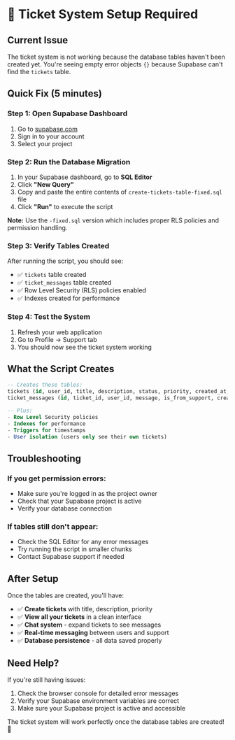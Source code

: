 # 🚨 Ticket System Setup Required

## Current Issue
The ticket system is not working because the database tables haven't been created yet. You're seeing empty error objects `{}` because Supabase can't find the `tickets` table.

## Quick Fix (5 minutes)

### Step 1: Open Supabase Dashboard
1. Go to [supabase.com](https://supabase.com)
2. Sign in to your account
3. Select your project

### Step 2: Run the Database Migration
1. In your Supabase dashboard, go to **SQL Editor**
2. Click **"New Query"**
3. Copy and paste the entire contents of `create-tickets-table-fixed.sql` file
4. Click **"Run"** to execute the script

**Note:** Use the `-fixed.sql` version which includes proper RLS policies and permission handling.

### Step 3: Verify Tables Created
After running the script, you should see:
- ✅ `tickets` table created
- ✅ `ticket_messages` table created
- ✅ Row Level Security (RLS) policies enabled
- ✅ Indexes created for performance

### Step 4: Test the System
1. Refresh your web application
2. Go to Profile → Support tab
3. You should now see the ticket system working

## What the Script Creates

```sql
-- Creates these tables:
tickets (id, user_id, title, description, status, priority, created_at, updated_at, assigned_to, resolved_at, closed_at)
ticket_messages (id, ticket_id, user_id, message, is_from_support, created_at, updated_at)

-- Plus:
- Row Level Security policies
- Indexes for performance
- Triggers for timestamps
- User isolation (users only see their own tickets)
```

## Troubleshooting

### If you get permission errors:
- Make sure you're logged in as the project owner
- Check that your Supabase project is active
- Verify your database connection

### If tables still don't appear:
- Check the SQL Editor for any error messages
- Try running the script in smaller chunks
- Contact Supabase support if needed

## After Setup

Once the tables are created, you'll have:
- ✅ **Create tickets** with title, description, priority
- ✅ **View all your tickets** in a clean interface
- ✅ **Chat system** - expand tickets to see messages
- ✅ **Real-time messaging** between users and support
- ✅ **Database persistence** - all data saved properly

## Need Help?

If you're still having issues:
1. Check the browser console for detailed error messages
2. Verify your Supabase environment variables are correct
3. Make sure your Supabase project is active and accessible

The ticket system will work perfectly once the database tables are created! 🎉
